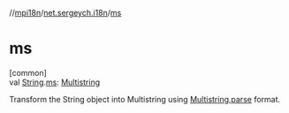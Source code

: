 //[mpi18n](../../index.md)/[net.sergeych.i18n](index.md)/[ms](ms.md)

# ms

[common]\
val [String](https://kotlinlang.org/api/latest/jvm/stdlib/kotlin/-string/index.html).[ms](ms.md): [Multistring](-multistring/index.md)

Transform the String object into Multistring using [Multistring.parse](-multistring/-companion/parse.md) format.
